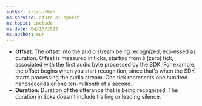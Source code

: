 ```yaml
---
author: eric-urban
ms.service: azure-ai-speech
ms.topic: include
ms.date: 04/13/2022
ms.author: eur
---
```


- **Offset**: The offset into the audio stream being recognized, expressed as duration. Offset is measured in ticks, starting from `0` (zero) tick, associated with the first audio byte processed by the SDK. For example, the offset begins when you start recognition, since that's when the SDK starts processing the audio stream. One tick represents one hundred nanoseconds or one ten-millionth of a second. 
- **Duration**: Duration of the utterance that is being recognized. The duration in ticks doesn't include trailing or leading silence. 

